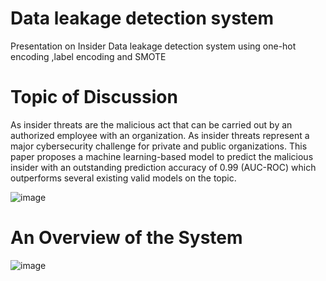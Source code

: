 # Data leakage detection system
Presentation on Insider Data leakage detection system using one-hot encoding ,label encoding and SMOTE 

# Topic of Discussion
As insider threats are the malicious act that can be carried out by an authorized employee with an organization. As insider threats represent a major cybersecurity challenge for private and public organizations. This paper proposes a machine learning-based model to predict the malicious insider with an outstanding prediction accuracy of 0.99 (AUC-ROC) which outperforms several existing valid models on the topic.

![image](https://user-images.githubusercontent.com/51903579/186953249-2b3bc1fa-c564-4954-ab62-7c8b99761465.png)

# An Overview of the System

![image](https://user-images.githubusercontent.com/51903579/186953471-34680230-5fd5-4f5a-b67e-939d66d0dc1f.png)


